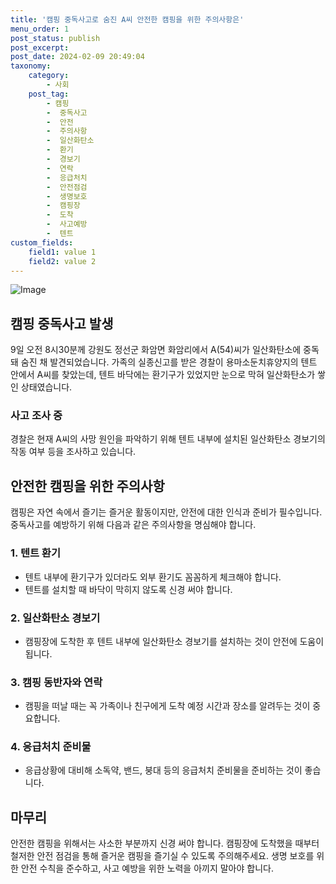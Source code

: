 ```yaml
---
title: '캠핑 중독사고로 숨진 A씨 안전한 캠핑을 위한 주의사항은'
menu_order: 1
post_status: publish
post_excerpt: 
post_date: 2024-02-09 20:49:04
taxonomy:
    category:
        - 사회
    post_tag:
        - 캠핑
        -  중독사고
        -  안전
        -  주의사항
        -  일산화탄소
        -  환기
        -  경보기
        -  연락
        -  응급처치
        -  안전점검
        -  생명보호
        -  캠핑장
        -  도착
        -  사고예방
        -  텐트
custom_fields:
    field1: value 1
    field2: value 2
---
```


![Image](https://imgnews.pstatic.net/image/087/2024/02/09/0001025280_001_20240209152501194.jpg?type=w647)

## 캠핑 중독사고 발생
9일 오전 8시30분께 강원도 정선군 화암면 화암리에서 A(54)씨가 일산화탄소에 중독돼 숨진 채 발견되었습니다. 가족의 실종신고를 받은 경찰이 용마소둔치휴양지의 텐트 안에서 A씨를 찾았는데, 텐트 바닥에는 환기구가 있었지만 눈으로 막혀 일산화탄소가 쌓인 상태였습니다.
### 사고 조사 중
경찰은 현재 A씨의 사망 원인을 파악하기 위해 텐트 내부에 설치된 일산화탄소 경보기의 작동 여부 등을 조사하고 있습니다.
## 안전한 캠핑을 위한 주의사항
캠핑은 자연 속에서 즐기는 즐거운 활동이지만, 안전에 대한 인식과 준비가 필수입니다. 중독사고를 예방하기 위해 다음과 같은 주의사항을 명심해야 합니다.
### 1. 텐트 환기
- 텐트 내부에 환기구가 있더라도 외부 환기도 꼼꼼하게 체크해야 합니다.
- 텐트를 설치할 때 바닥이 막히지 않도록 신경 써야 합니다.
### 2. 일산화탄소 경보기
- 캠핑장에 도착한 후 텐트 내부에 일산화탄소 경보기를 설치하는 것이 안전에 도움이 됩니다.
  
### 3. 캠핑 동반자와 연락
- 캠핑을 떠날 때는 꼭 가족이나 친구에게 도착 예정 시간과 장소를 알려두는 것이 중요합니다.
  
### 4. 응급처치 준비물
- 응급상황에 대비해 소독약, 밴드, 붕대 등의 응급처치 준비물을 준비하는 것이 좋습니다.
## 마무리
안전한 캠핑을 위해서는 사소한 부분까지 신경 써야 합니다. 캠핑장에 도착했을 때부터 철저한 안전 점검을 통해 즐거운 캠핑을 즐기실 수 있도록 주의해주세요. 생명 보호를 위한 안전 수칙을 준수하고, 사고 예방을 위한 노력을 아끼지 말아야 합니다.
